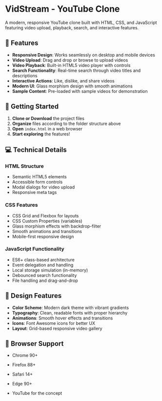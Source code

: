 # VidStream - YouTube Clone

A modern, responsive YouTube clone built with HTML, CSS, and JavaScript featuring video upload, playback, search, and interactive features.

## 🎯 Features

- **Responsive Design**: Works seamlessly on desktop and mobile devices
- **Video Upload**: Drag and drop or browse to upload videos
- **Video Playback**: Built-in HTML5 video player with controls
- **Search Functionality**: Real-time search through video titles and descriptions
- **Interactive Actions**: Like, dislike, and share videos
- **Modern UI**: Glass morphism design with smooth animations
- **Sample Content**: Pre-loaded with sample videos for demonstration



## 🚀 Getting Started

1. **Clone or Download** the project files
2. **Organize** files according to the folder structure above
3. **Open** `index.html` in a web browser
4. **Start exploring** the features!

## 💻 Technical Details

### HTML Structure
- Semantic HTML5 elements
- Accessible form controls
- Modal dialogs for video upload
- Responsive meta tags

### CSS Features
- CSS Grid and Flexbox for layouts
- CSS Custom Properties (variables)
- Glass morphism effects with backdrop-filter
- Smooth animations and transitions
- Mobile-first responsive design

### JavaScript Functionality
- ES6+ class-based architecture
- Event delegation and handling
- Local storage simulation (in-memory)
- Debounced search functionality
- File handling and drag-and-drop

## 🎨 Design Features

- **Color Scheme**: Modern dark theme with vibrant gradients
- **Typography**: Clean, readable fonts with proper hierarchy
- **Animations**: Smooth hover effects and transitions
- **Icons**: Font Awesome icons for better UX
- **Layout**: Grid-based responsive video gallery

## 📱 Browser Support

- Chrome 90+
- Firefox 88+
- Safari 14+
- Edge 90+



   
   
- YouTube for the concept
